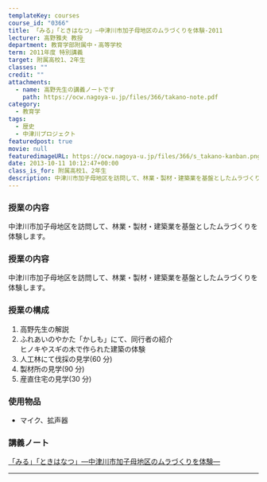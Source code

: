 ```yaml
---
templateKey: courses
course_id: "0366"
title: 「みる」「ときはなつ」—中津川市加子母地区のムラづくりを体験-2011
lecturer: 高野雅夫 教授
department: 教育学部附属中・高等学校
term: 2011年度 特別講義
target: 附属高校1、2年生
classes: ""
credit: ""
attachments:
  - name: 高野先生の講義ノートです
    path: https://ocw.nagoya-u.jp/files/366/takano-note.pdf
category:
  - 教育学
tags:
  - 歴史
  - 中津川プロジェクト
featuredpost: true
movie: null
featuredimageURL: https://ocw.nagoya-u.jp/files/366/s_takano-kanban.png
date: 2013-10-11 10:12:47+00:00
class_is_for: 附属高校1、2年生
description: 中津川市加子母地区を訪問して、林業・製材・建築業を基盤としたムラづくりを体験します。 ....
---
```


### 授業の内容

中津川市加子母地区を訪問して、林業・製材・建築業を基盤としたムラづくりを体験します。

### 授業の内容

中津川市加子母地区を訪問して、林業・製材・建築業を基盤としたムラづくりを体験します。

### 授業の構成

1. 高野先生の解説
2. ふれあいのやかた「かしも」にて、同行者の紹介  
   ヒノキやスギの木で作られた建築の体験
3. 人工林にて伐採の見学(60 分)
4. 製材所の見学(90 分)
5. 産直住宅の見学(30 分)

### 使用物品

- マイク、拡声器

### 講義ノート

[「みる」「ときはなつ」—中津川市加子母地区のムラづくりを体験—](https://ocw.nagoya-u.jp/files/366/takano-note.pdf)

---
